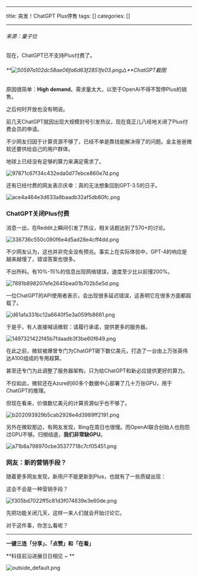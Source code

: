 
--- 
title:  突发！ChatGPT Plus停售 
tags: []
categories: [] 

---
###### 来源：量子位

现在，ChatGPT已不支持Plus付费了。

###### **<img src="https://img-blog.csdnimg.cn/img_convert/50597a102dc58ae06fa6d63f2851fe03.png" alt="50597a102dc58ae06fa6d63f2851fe03.png">△**ChatGPT截图

原因很简单：**High demand**。需求量太大，以至于OpenAI不得不暂停Plus的销售。

之后何时开放也没有明说。

前几天ChatGPT就因出现大规模封号引发热议，现在竟正儿八经地关闭了Plus付费会员的申请。

不少网友归因于计算资源不够了，已经不单是靠钱能解决得了的问题。金主爸爸微软还要供给自己的用户群体。

>  
  地球上已经没有足够的算力来满足需求了。 
 

<img src="https://img-blog.csdnimg.cn/img_convert/97871c67f34c432eda0d77ebce860e7d.png" alt="97871c67f34c432eda0d77ebce860e7d.png">

还有已经付费的网友表示庆幸：真的无法想象回到GPT-3.5的日子。

<img src="https://img-blog.csdnimg.cn/img_convert/ace4a464e3d633a8baadb32af5db80fc.png" alt="ace4a464e3d633a8baadb32af5db80fc.png">

### ChatGPT关闭Plus付费

消息一出，在Reddit上瞬间引发了热议，相关话题达到了570+的讨论。

<img src="https://img-blog.csdnimg.cn/img_convert/336736c550c090f6e4d5ad28e4cff4dd.png" alt="336736c550c090f6e4d5ad28e4cff4dd.png">

不少网友认为，这也并非完全没有预兆。事实上在实际体验中，GPT-4的响应是越来越慢了，错误答案也很多。

>  
  不出所料。有10%-15%的信息出现网络错误，速度至少比以前慢200%。 
 

<img src="https://img-blog.csdnimg.cn/img_convert/7891b898207efe2645bea01b702b5e5d.png" alt="7891b898207efe2645bea01b702b5e5d.png">

一位ChatGPT的API使用者表示，会出现很多延迟错误，这表明它在很多方面都超载了。

<img src="https://img-blog.csdnimg.cn/img_convert/d61afa331bc12a6640f5e3a059fb8661.png" alt="d61afa331bc12a6640f5e3a059fb8661.png">

于是乎，有人直接喊话微软：请履行承诺，提供更多的服务器。

<img src="https://img-blog.csdnimg.cn/img_convert/1497321422f45b7fdaadb3f3be60f649.png" alt="1497321422f45b7fdaadb3f3be60f649.png">

在此之前，微软被爆曾专门为ChatGPT砸下数亿美元，打造了一台由上万张英伟达A100组成的专用超算。

甚至还专门为此调整了服务器架构，只为给ChatGPT和新必应提供更好的算力。

不仅如此，微软还在Azure的60多个数据中心部署了几十万张GPU，用于ChatGPT的推理。

但现在看来，价值数亿美元的计算资源似乎也不够了。

<img src="https://img-blog.csdnimg.cn/img_convert/b202093929b5cab2928e4d3989ff2191.png" alt="b202093929b5cab2928e4d3989ff2191.png">

另外在微软那边，有网友发现，Bing在周日也很慢。而OpenAI联合创始人也抱怨过GPU不够。归根结底，**我们非常缺GPU**。

<img src="https://img-blog.csdnimg.cn/img_convert/a71b8a798970cbe35377718c7cf05451.png" alt="a71b8a798970cbe35377718c7cf05451.png">

### 网友：新的营销手段？

随着更多网友发现，新用户不能更新到Plus，也就有了一些质疑出现：

>  
  这会不会是一种营销手段？ 
 

<img src="https://img-blog.csdnimg.cn/img_convert/f305bd7022ff5c81d3f074839e3e60de.png" alt="f305bd7022ff5c81d3f074839e3e60de.png">

先把功能关闭几天，这样一来人们就会开始讨论它。

对于这件事，你怎么看呢？
- - - - - 
**一键三连「分享」、「点赞」和「在看」**

**科技前沿进展日日相见 ~ **

<img src="https://csdnimg.cn/release/phoenix/outside_default.png" alt="outside_default.png">
